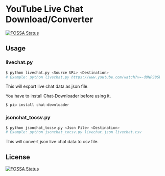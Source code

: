 # YouTube Live Chat Download/Converter
[![FOSSA Status](https://app.fossa.com/api/projects/git%2Bgithub.com%2Farchivedc%2Fyoutube_livechat_downloader.svg?type=shield)](https://app.fossa.com/projects/git%2Bgithub.com%2Farchivedc%2Fyoutube_livechat_downloader?ref=badge_shield)


## Usage

### livechat.py
```bash
$ python livechat.py <Source URL> <Destination>
# Example: python livechat.py https://www.youtube.com/watch?v=-d8NPJ8ShfI livechat.json
```

This will export live chat data as json file.

You have to install Chat-Downloader before using it.
```bash
$ pip install chat-downloader
```

### jsonchat_tocsv.py
```bash
$ python jsonchat_tocsv.py <Json File> <Destination>
# Example: python jsonchat_tocsv.py livechat.json livechat.csv
```

This will convert json live chat data to csv file.

## License
[![FOSSA Status](https://app.fossa.com/api/projects/git%2Bgithub.com%2Farchivedc%2Fyoutube_livechat_downloader.svg?type=large)](https://app.fossa.com/projects/git%2Bgithub.com%2Farchivedc%2Fyoutube_livechat_downloader?ref=badge_large)